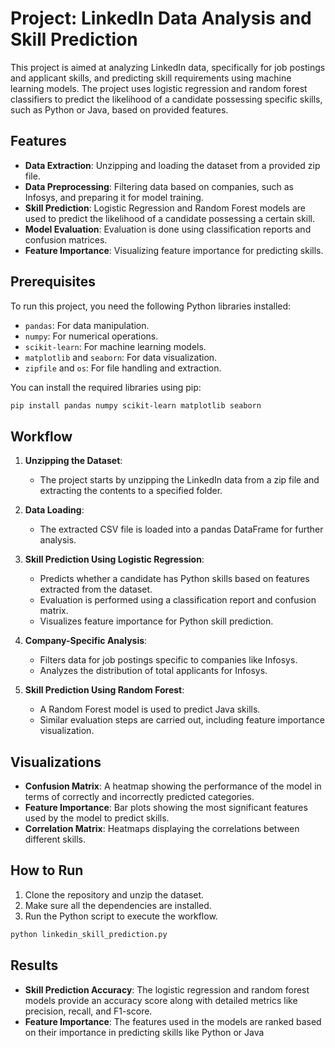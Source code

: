 # Project: LinkedIn Data Analysis and Skill Prediction

This project is aimed at analyzing LinkedIn data, specifically for job postings and applicant skills, and predicting skill requirements using machine learning models. The project uses logistic regression and random forest classifiers to predict the likelihood of a candidate possessing specific skills, such as Python or Java, based on provided features.

## Features

- **Data Extraction**: Unzipping and loading the dataset from a provided zip file.
- **Data Preprocessing**: Filtering data based on companies, such as Infosys, and preparing it for model training.
- **Skill Prediction**: Logistic Regression and Random Forest models are used to predict the likelihood of a candidate possessing a certain skill.
- **Model Evaluation**: Evaluation is done using classification reports and confusion matrices.
- **Feature Importance**: Visualizing feature importance for predicting skills.

## Prerequisites

To run this project, you need the following Python libraries installed:

- `pandas`: For data manipulation.
- `numpy`: For numerical operations.
- `scikit-learn`: For machine learning models.
- `matplotlib` and `seaborn`: For data visualization.
- `zipfile` and `os`: For file handling and extraction.

You can install the required libraries using pip:
```bash
pip install pandas numpy scikit-learn matplotlib seaborn
```

## Workflow

1. **Unzipping the Dataset**:
   - The project starts by unzipping the LinkedIn data from a zip file and extracting the contents to a specified folder.

2. **Data Loading**:
   - The extracted CSV file is loaded into a pandas DataFrame for further analysis.

3. **Skill Prediction Using Logistic Regression**:
   - Predicts whether a candidate has Python skills based on features extracted from the dataset.
   - Evaluation is performed using a classification report and confusion matrix.
   - Visualizes feature importance for Python skill prediction.

4. **Company-Specific Analysis**:
   - Filters data for job postings specific to companies like Infosys.
   - Analyzes the distribution of total applicants for Infosys.

5. **Skill Prediction Using Random Forest**:
   - A Random Forest model is used to predict Java skills.
   - Similar evaluation steps are carried out, including feature importance visualization.

## Visualizations

- **Confusion Matrix**: A heatmap showing the performance of the model in terms of correctly and incorrectly predicted categories.
- **Feature Importance**: Bar plots showing the most significant features used by the model to predict skills.
- **Correlation Matrix**: Heatmaps displaying the correlations between different skills.

## How to Run

1. Clone the repository and unzip the dataset.
2. Make sure all the dependencies are installed.
3. Run the Python script to execute the workflow.

```bash
python linkedin_skill_prediction.py
```

## Results

- **Skill Prediction Accuracy**: The logistic regression and random forest models provide an accuracy score along with detailed metrics like precision, recall, and F1-score.
- **Feature Importance**: The features used in the models are ranked based on their importance in predicting skills like Python or Java
